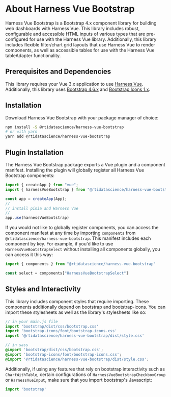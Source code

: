 # About Harness Vue Bootstrap

Harness Vue Bootstrap is a Bootstrap 4.x component library for building web dashboards with Harness Vue. This library includes robust, configurable and accessible HTML inputs of various types that are pre-configured for use with the Harness Vue library. Additionally, this library includes flexible filter/chart grid layouts that use Harness Vue to render components, as well as accessible tables for use with the Harness Vue tableAdapter functionality.

## Prerequisites and Dependencies
This library requires your Vue 3.x application to use [Harness Vue](https://next.harnessjs.org). Additionally, this library uses [Bootstrap 4.6.x](https://getbootstrap.com/docs/4.6/getting-started/introduction/) and [Bootstrap Icons 1.x](https://icons.getbootstrap.com/).

## Installation

Download Harness Vue Bootstrap with your package manager of choice:

```sh
npm install -S @rtidatascience/harness-vue-bootstrap
# or with yarn
yarn add @rtidatascience/harness-vue-bootstrap
```

## Plugin Installation
The Harness Vue Bootstrap package exports a Vue plugin and a component manifest. Installing the plugin will globally register all Harness Vue Bootstrap components:

```js
import { createApp } from "vue";
import { harnessVueBootstrap } from "@rtidatascience/harness-vue-bootstrap"

const app = createApp(App);
//
// install pinia and Harness Vue
//
app.use(harnessVueBootstrap)
```

If you would not like to globally register components, you can access the component manifest at any time by importing `components` from `@rtidatascience/harness-vue-bootstrap`. This manifest includes each component by key. For example, if you'd like to use `HarnessVueBootstrapSelect` without installing all components globally, you can access it this way: 

```js
import { components } from "@rtidatascience/harness-vue-bootstrap"

const select = components["HarnessVueBootstrapSelect"]
```

## Styles and Interactivity
This library includes component styles that require importing. These components additionally depend on bootstrap and bootstrap-icons. You can import these stylesheets as well as the library's stylesheets like so:

```js
// in your main.js file
import 'bootstrap/dist/css/bootstrap.css'
import 'bootstrap-icons/font/bootstrap-icons.css'
import '@rtidatascience/harness-vue-bootstrap/dist/style.css'
```

```scss
// in sass
@import 'bootstrap/dist/css/bootstrap.css';
@import 'bootstrap-icons/font/bootstrap-icons.css';
@import '@rtidatascience/harness-vue-bootstrap/dist/style.css';
```

Additionally, if using any features that rely on bootstrap interactivity such as `ChartWithTable`, certain configurations of `HarnessVueBootstrapCheckboxGroup` or `HarnessVueInput`, make sure that you import bootstrap's Javascript:

```js
import 'bootstrap'
```